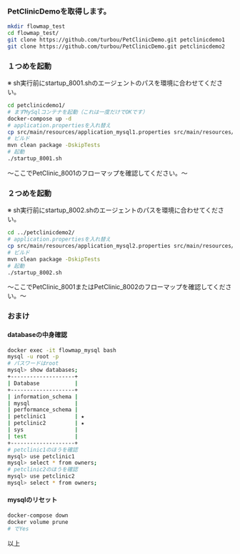 ### PetClinicDemoを取得します。

```bash
mkdir flowmap_test
cd flowmap_test/
git clone https://github.com/turbou/PetClinicDemo.git petclinicdemo1
git clone https://github.com/turbou/PetClinicDemo.git petclinicdemo2
```

### １つめを起動

※ sh実行前にstartup_8001.shのエージェントのパスを環境に合わせてください。

```bash
cd petclinicdemo1/
# まずMySqlコンテナを起動（これは一度だけでOKです）
docker-compose up -d
# application.propertiesを入れ替え
cp src/main/resources/application_mysql1.properties src/main/resources/application.properties
# ビルド
mvn clean package -DskipTests
# 起動
./startup_8001.sh
```

〜ここでPetClinic_8001のフローマップを確認してください。〜

### ２つめを起動

※ sh実行前にstartup_8002.shのエージェントのパスを環境に合わせてください。

```bash
cd ../petclinicdemo2/
# application.propertiesを入れ替え
cp src/main/resources/application_mysql2.properties src/main/resources/application.properties
# ビルド
mvn clean package -DskipTests
# 起動
./startup_8002.sh
```

〜ここでPetClinic_8001またはPetClinic_8002のフローマップを確認してください。〜

### おまけ

#### databaseの中身確認

```bash
docker exec -it flowmap_mysql bash
mysql -u root -p
# パスワードはroot
mysql> show databases;
+--------------------+
| Database           |
+--------------------+
| information_schema |
| mysql              |
| performance_schema |
| petclinic1         | ★
| petclinic2         | ★
| sys                |
| test               |
+--------------------+
# petclinic1のほうを確認
mysql> use petclinic1
mysql> select * from owners;
# petclinic2のほうを確認
mysql> use petclinic2
mysql> select * from owners;
```

#### mysqlのリセット

```bash
docker-compose down
docker volume prune
# でYes
```

以上

